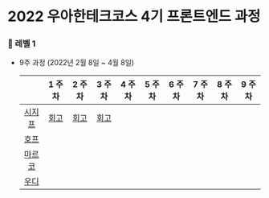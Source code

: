 # 2022 우아한테크코스 4기 프론트엔드 과정


### 🧡 레벨 1
- 9주 과정 (2022년 2월 8일 ~ 4월 8일)

  |       |  1 주차  |  2 주차   |  3 주차  |  4 주차  |   5 주차   |    6 주차    |    7 주차    |    8 주차    |    9 주차    |
  | :----------: | :------: | :------: | :-----: | :---: | :--------------: | :---------: | :---------: | :---------: | :---------: |
  | [시지프](https://github.com/euijinkk) | [회고](https://happysisyphe.tistory.com/20) | [회고](https://happysisyphe.tistory.com/23) | [회고](https://happysisyphe.tistory.com/25) | |  |  |  |  |  |
  | [호프](https://github.com/moonheekim0118) |  |  |  |  | |  |   |  |  |
  | [마르코](https://github.com/wonsss) |  |  |  |  | |  |   |  |  |
  | [우디](https://github.com/greenblues1190) |  |  |  |  | |  |   |  |  |
